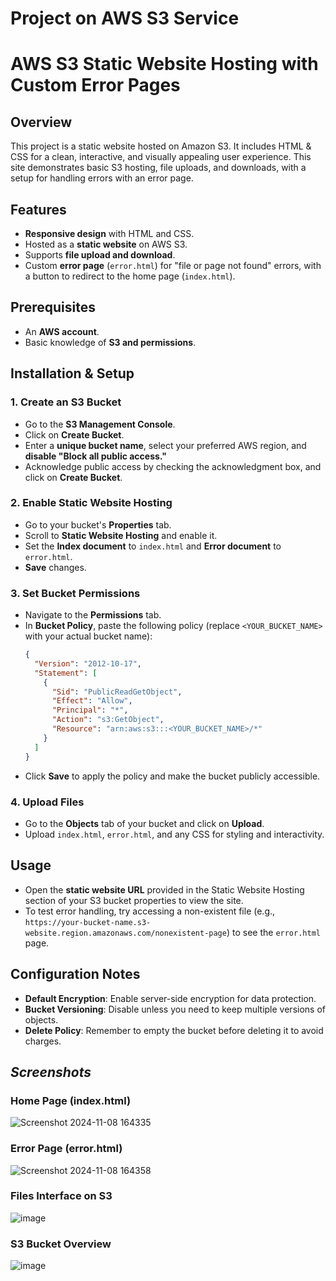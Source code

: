 # Project on AWS S3 Service
# AWS S3 Static Website Hosting with Custom Error Pages

## Overview
This project is a static website hosted on Amazon S3. It includes HTML & CSS for a clean, interactive, and visually appealing user experience. This site demonstrates basic S3 hosting, file uploads, and downloads, with a setup for handling errors with an error page.

## Features
- **Responsive design** with HTML and CSS.
- Hosted as a **static website** on AWS S3.
- Supports **file upload and download**.
- Custom **error page** (`error.html`) for "file or page not found" errors, with a button to redirect to the home page (`index.html`).

## Prerequisites
- An **AWS account**.
- Basic knowledge of **S3 and permissions**.

## Installation & Setup

### 1. Create an S3 Bucket
- Go to the **S3 Management Console**.
- Click on **Create Bucket**.
- Enter a **unique bucket name**, select your preferred AWS region, and **disable "Block all public access."**
- Acknowledge public access by checking the acknowledgment box, and click on **Create Bucket**.

### 2. Enable Static Website Hosting
- Go to your bucket's **Properties** tab.
- Scroll to **Static Website Hosting** and enable it.
- Set the **Index document** to `index.html` and **Error document** to `error.html`.
- **Save** changes.

### 3. Set Bucket Permissions
- Navigate to the **Permissions** tab.
- In **Bucket Policy**, paste the following policy (replace `<YOUR_BUCKET_NAME>` with your actual bucket name):
    ```json
    {
      "Version": "2012-10-17",
      "Statement": [
        {
          "Sid": "PublicReadGetObject",
          "Effect": "Allow",
          "Principal": "*",
          "Action": "s3:GetObject",
          "Resource": "arn:aws:s3:::<YOUR_BUCKET_NAME>/*"
        }
      ]
    }
    ```
- Click **Save** to apply the policy and make the bucket publicly accessible.

### 4. Upload Files
- Go to the **Objects** tab of your bucket and click on **Upload**.
- Upload `index.html`, `error.html`, and any CSS for styling and interactivity.

## Usage
- Open the **static website URL** provided in the Static Website Hosting section of your S3 bucket properties to view the site.
- To test error handling, try accessing a non-existent file (e.g., `https://your-bucket-name.s3-website.region.amazonaws.com/nonexistent-page`) to see the `error.html` page.

## Configuration Notes
- **Default Encryption**: Enable server-side encryption for data protection.
- **Bucket Versioning**: Disable unless you need to keep multiple versions of objects.
- **Delete Policy**: Remember to empty the bucket before deleting it to avoid charges.

## _Screenshots_ 

### Home Page (index.html)
![Screenshot 2024-11-08 164335](https://github.com/user-attachments/assets/c960a956-d025-4399-9c1c-89247c9b91a9)

### Error Page (error.html)
![Screenshot 2024-11-08 164358](https://github.com/user-attachments/assets/2140464c-fcb2-44e1-92e2-495fdeb37d03)

### Files Interface on S3 
![image](https://github.com/user-attachments/assets/f0a8a2bc-6288-44c3-b4b8-c007db7206ac)

### S3 Bucket Overview
![image](https://github.com/user-attachments/assets/62cb1c0b-a972-4de0-aa7e-dd6f9bd7379c)





